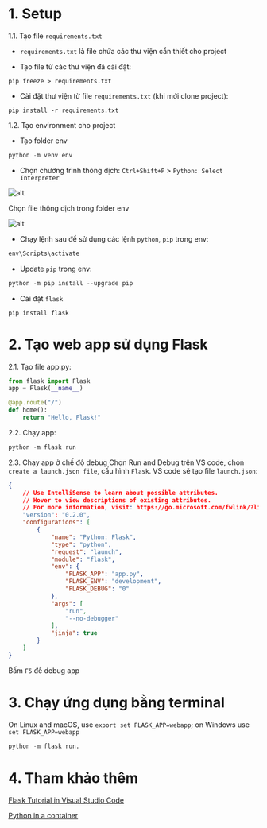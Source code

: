 # 1. Setup

1.1. Tạo file ```requirements.txt```

* ```requirements.txt``` là file chứa các thư viện cần thiết cho project

* Tạo file từ các thư viện đã cài đặt:

```pip
pip freeze > requirements.txt
```

* Cài đặt thư viện từ file ```requirements.txt``` (khi mới clone project):

```pip
pip install -r requirements.txt
```

1.2. Tạo environment cho project

* Tạo folder env

```py
python -m venv env
```

* Chọn chương trình thông dịch: ```Ctrl+Shift+P``` > ```Python: Select Interpreter```

![alt](https://code.visualstudio.com/assets/docs/python/shared/command-palette.png)

Chọn file thông dịch trong folder env

![alt](https://code.visualstudio.com/assets/docs/python/shared/select-virtual-environment.png)

* Chạy lệnh sau để sử dụng các lệnh ```python```, ```pip``` trong env:

```ps
env\Scripts\activate
```

* Update ```pip``` trong env:

```py
python -m pip install --upgrade pip
```

* Cài đặt ```flask```

```pip
pip install flask
```

# 2. Tạo web app sử dụng Flask

2.1. Tạo file app.py:

```py
from flask import Flask
app = Flask(__name__)

@app.route("/")
def home():
    return "Hello, Flask!"
```

2.2. Chạy app:

```py
python -m flask run
```

2.3. Chạy app ở chế độ debug
Chọn Run and Debug trên VS code, chọn ```create a launch.json file```, cấu hình ```Flask```. VS code sẽ tạo file ```launch.json```:

```json
{
    // Use IntelliSense to learn about possible attributes.
    // Hover to view descriptions of existing attributes.
    // For more information, visit: https://go.microsoft.com/fwlink/?linkid=830387
    "version": "0.2.0",
    "configurations": [
        {
            "name": "Python: Flask",
            "type": "python",
            "request": "launch",
            "module": "flask",
            "env": {
                "FLASK_APP": "app.py",
                "FLASK_ENV": "development",
                "FLASK_DEBUG": "0"
            },
            "args": [
                "run",
                "--no-debugger"
            ],
            "jinja": true
        }
    ]
}
```

Bấm ```F5``` để debug app

# 3. Chạy ứng dụng bằng terminal

On Linux and macOS, use ```export set FLASK_APP=webapp```; on Windows use ```set FLASK_APP=webapp```

```py
python -m flask run.
```

# 4. Tham khảo thêm

[Flask Tutorial in Visual Studio Code](https://code.visualstudio.com/docs/python/tutorial-flask)

[Python in a container](https://code.visualstudio.com/docs/containers/quickstart-python)
